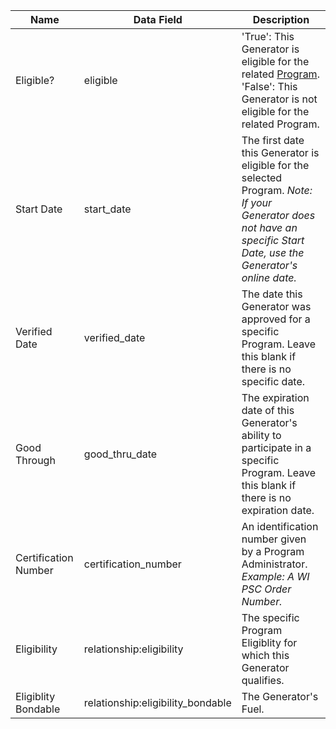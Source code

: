 | Name                                  | Data Field                | Description |
|---------------------------------------|---------------------------|-------------|
|Eligible?|eligible|'True': This Generator is eligible for the related [Program](https://www.mrets.org/resources/statutes/). <br> 'False': This Generator is not eligible for the related Program.|
|Start Date|start_date|The first date this Generator is eligible for the selected Program. *Note: If your Generator does not have an specific Start Date, use the Generator's online date.*|
|Verified Date|verified_date|The date this Generator was approved for a specific Program. Leave this blank if there is no specific date.|
|Good Through|good_thru_date|The expiration date of this Generator's ability to participate in a specific Program. Leave this blank if there is no expiration date.|
|Certification Number|certification_number|An identification number given by a Program Administrator. *Example: A WI PSC Order Number.*|
|Eligibility|relationship:eligibility|The specific Program Eligiblity for which this Generator qualifies.|
|Eligiblity Bondable|relationship:eligibility_bondable|The Generator's Fuel.|
